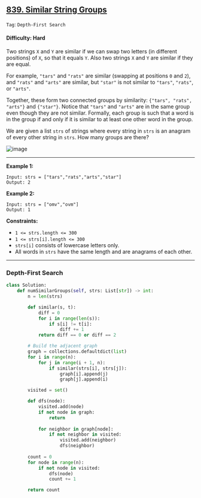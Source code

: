 ## [839. Similar String Groups](https://leetcode.com/problems/similar-string-groups)

```Tag```: ```Depth-First Search```

#### Difficulty: Hard

Two strings ```X``` and ```Y``` are similar if we can swap two letters (in different positions) of ```X```, so that it equals ```Y```. Also two strings ```X``` and ```Y``` are similar if they are equal.

For example, ```"tars"``` and ```"rats"``` are similar (swapping at positions ```0``` and ```2```), and ```"rats"``` and ```"arts"``` are similar, but ```"star"``` is not similar to ```"tars"```, ```"rats"```, or ```"arts"```.

Together, these form two connected groups by similarity: ```{"tars", "rats", "arts"}``` and ```{"star"}```.  Notice that ```"tars"``` and ```"arts"``` are in the same group even though they are not similar.  Formally, each group is such that a word is in the group if and only if it is similar to at least one other word in the group.

We are given a list ```strs``` of strings where every string in ```strs``` is an anagram of every other string in ```strs```. How many groups are there?

![image](https://user-images.githubusercontent.com/35042430/235188769-f59d6ff8-3bcc-4b2e-832e-28c91bf21093.png)

---

__Example 1:__
```
Input: strs = ["tars","rats","arts","star"]
Output: 2
```

__Example 2:__
```
Input: strs = ["omv","ovm"]
Output: 1
```

__Constraints:__

- ```1 <= strs.length <= 300```
- ```1 <= strs[i].length <= 300```
- ```strs[i]``` consists of lowercase letters only.
- All words in ```strs``` have the same length and are anagrams of each other.

---

### Depth-First Search

```Python
class Solution:
    def numSimilarGroups(self, strs: List[str]) -> int:
        n = len(strs)

        def similar(s, t):
            diff = 0
            for i in range(len(s)):
                if s[i] != t[i]:
                    diff += 1
            return diff == 0 or diff == 2

        # Build the adjacent graph
        graph = collections.defaultdict(list)
        for i in range(n):
            for j in range(i + 1, n):
                if similar(strs[i], strs[j]):
                    graph[i].append(j)
                    graph[j].append(i)

        visited = set()

        def dfs(node):
            visited.add(node)
            if not node in graph:
                return
            
            for neighbor in graph[node]:
                if not neighbor in visited:
                    visited.add(neighbor)
                    dfs(neighbor)
        
        count = 0
        for node in range(n):
            if not node in visited:
                dfs(node)
                count += 1

        return count 
```
